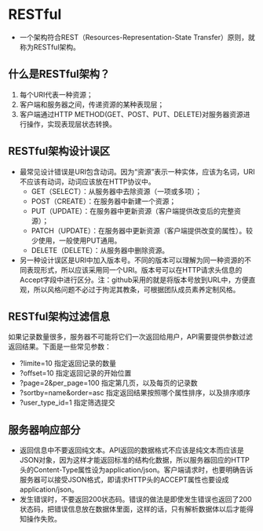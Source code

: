 # RESTful

* 一个架构符合REST（Resources-Representation-State Transfer）原则，就称为RESTful架构。

## 什么是RESTful架构？

1. 每个URI代表一种资源；
2. 客户端和服务器之间，传递资源的某种表现层；
3. 客户端通过HTTP METHOD(GET、POST、PUT、DELETE)对服务器资源进行操作，实现表现层状态转换。

## RESTful架构设计误区

* 最常见设计错误是URI包含动词。因为“资源”表示一种实体，应该为名词，URI不应该有动词，动词应该放在HTTP协议中。
  * GET（SELECT）：从服务器中去除资源（一项或多项）；
  * POST（CREATE）：在服务器中新建一个资源；
  * PUT（UPDATE）：在服务器中更新资源（客户端提供改变后的完整资源）；
  * PATCH（UPDATE）：在服务器中更新资源（客户端提供改变的属性）。较少使用，一般使用PUT通用。
  * DELETE（DELETE）：从服务器中删除资源。
* 另一种设计误区是URI中加入版本号。不同的版本可以理解为同一种资源的不同表现形式，所以应该采用同一个URI。版本号可以在HTTP请求头信息的Accept字段中进行区分。注：github采用的就是将版本号放到URL中，方便直观，所以风格问题不必过于拘泥其教条，可根据团队成员素养定制风格。

## RESTful架构过滤信息

如果记录数量很多，服务器不可能将它们一次返回给用户，API需要提供参数过滤返回结果。下面是一些常见参数：

* ?limite=10 指定返回记录的数量
* ?offset=10 指定返回记录的开始位置
* ?page=2&per_page=100 指定第几页，以及每页的记录数
* ?sortby=name&order=asc 指定返回结果按照哪个属性排序，以及排序顺序
* ?user_type_id=1 指定筛选提交

## 服务器响应部分

* 返回信息中不要返回纯文本。API返回的数据格式不应该是纯文本而应该是JSON对象，因为这样才能返回标准的结构化数据，所以服务器回应的HTTP头的Content-Type属性设为application/json。客户端请求时，也要明确告诉服务器可以接受JSON格式，即请求HTTP头的ACCEPT属性也要设成application/json。
* 发生错误时，不要返回200状态码。错误的做法是即使发生错误也返回了200状态码，把错误信息放在数据体里面，这样的话，只有解析数据体以后才能得知操作失败。